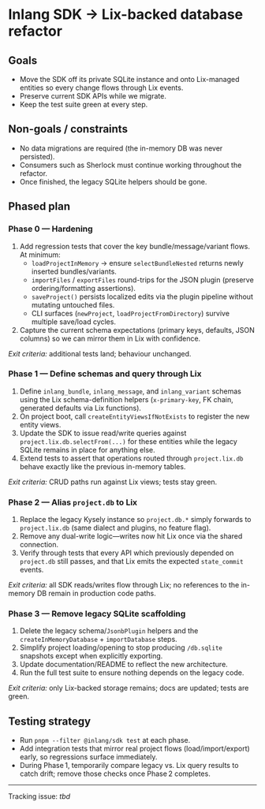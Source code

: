 # Inlang SDK → Lix-backed database refactor

## Goals
- Move the SDK off its private SQLite instance and onto Lix-managed entities so every change flows through Lix events.
- Preserve current SDK APIs while we migrate.
- Keep the test suite green at every step.

## Non-goals / constraints
- No data migrations are required (the in-memory DB was never persisted).
- Consumers such as Sherlock must continue working throughout the refactor.
- Once finished, the legacy SQLite helpers should be gone.

## Phased plan

### Phase 0 — Hardening
1. Add regression tests that cover the key bundle/message/variant flows. At minimum:
   - `loadProjectInMemory` → ensure `selectBundleNested` returns newly inserted bundles/variants.
   - `importFiles` / `exportFiles` round-trips for the JSON plugin (preserve ordering/formatting assertions).
   - `saveProject()` persists localized edits via the plugin pipeline without mutating untouched files.
   - CLI surfaces (`newProject`, `loadProjectFromDirectory`) survive multiple save/load cycles.
2. Capture the current schema expectations (primary keys, defaults, JSON columns) so we can mirror them in Lix with confidence.

*Exit criteria:* additional tests land; behaviour unchanged.

### Phase 1 — Define schemas and query through Lix
1. Define `inlang_bundle`, `inlang_message`, and `inlang_variant` schemas using the Lix schema-definition helpers (`x-primary-key`, FK chain, generated defaults via Lix functions).
2. On project boot, call `createEntityViewsIfNotExists` to register the new entity views.
3. Update the SDK to issue read/write queries against `project.lix.db.selectFrom(...)` for these entities while the legacy SQLite remains in place for anything else.
4. Extend tests to assert that operations routed through `project.lix.db` behave exactly like the previous in-memory tables.

*Exit criteria:* CRUD paths run against Lix views; tests stay green.

### Phase 2 — Alias `project.db` to Lix
1. Replace the legacy Kysely instance so `project.db.*` simply forwards to `project.lix.db` (same dialect and plugins, no feature flag).
2. Remove any dual-write logic—writes now hit Lix once via the shared connection.
3. Verify through tests that every API which previously depended on `project.db` still passes, and that Lix emits the expected `state_commit` events.

*Exit criteria:* all SDK reads/writes flow through Lix; no references to the in-memory DB remain in production code paths.

### Phase 3 — Remove legacy SQLite scaffolding
1. Delete the legacy schema/`JsonbPlugin` helpers and the `createInMemoryDatabase` + `importDatabase` steps.
2. Simplify project loading/opening to stop producing `/db.sqlite` snapshots except when explicitly exporting.
3. Update documentation/README to reflect the new architecture.
4. Run the full test suite to ensure nothing depends on the legacy code.

*Exit criteria:* only Lix-backed storage remains; docs are updated; tests are green.

## Testing strategy
- Run `pnpm --filter @inlang/sdk test` at each phase.
- Add integration tests that mirror real project flows (load/import/export) early, so regressions surface immediately.
- During Phase 1, temporarily compare legacy vs. Lix query results to catch drift; remove those checks once Phase 2 completes.

---
Tracking issue: _tbd_
